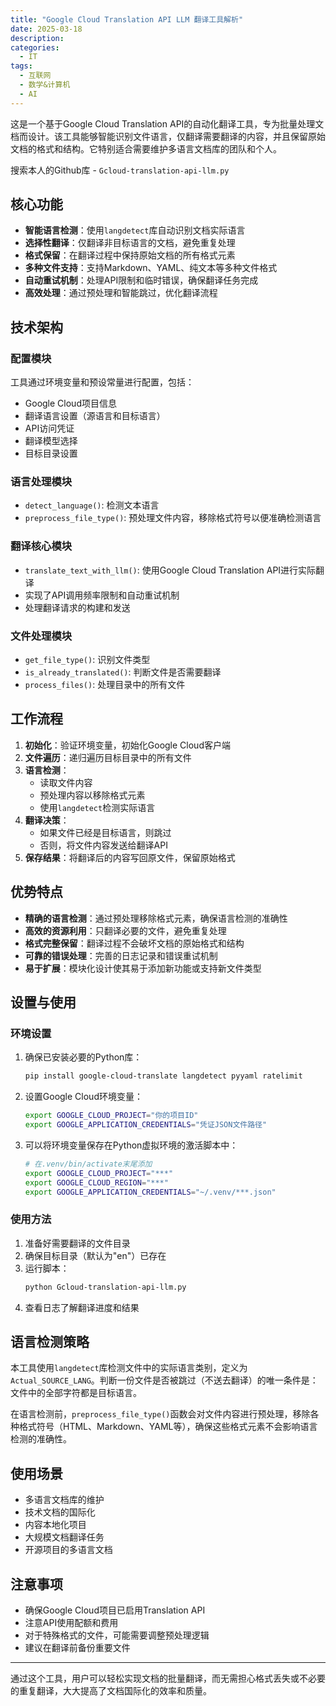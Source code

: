 ```yaml
---
title: "Google Cloud Translation API LLM 翻译工具解析"
date: 2025-03-18
description:
categories:
  - IT
tags:
  - 互联网
  - 数学&计算机
  - AI
---
```



这是一个基于Google Cloud Translation API的自动化翻译工具，专为批量处理文档而设计。该工具能够智能识别文件语言，仅翻译需要翻译的内容，并且保留原始文档的格式和结构。它特别适合需要维护多语言文档库的团队和个人。

搜索本人的Github库 - `Gcloud-translation-api-llm.py`

## 核心功能

- **智能语言检测**：使用`langdetect`库自动识别文档实际语言
- **选择性翻译**：仅翻译非目标语言的文档，避免重复处理
- **格式保留**：在翻译过程中保持原始文档的所有格式元素
- **多种文件支持**：支持Markdown、YAML、纯文本等多种文件格式
- **自动重试机制**：处理API限制和临时错误，确保翻译任务完成
- **高效处理**：通过预处理和智能跳过，优化翻译流程

## 技术架构

### 配置模块

工具通过环境变量和预设常量进行配置，包括：

- Google Cloud项目信息
- 翻译语言设置（源语言和目标语言）
- API访问凭证
- 翻译模型选择
- 目标目录设置

### 语言处理模块

- `detect_language()`: 检测文本语言
- `preprocess_file_type()`: 预处理文件内容，移除格式符号以便准确检测语言

### 翻译核心模块

- `translate_text_with_llm()`: 使用Google Cloud Translation API进行实际翻译
- 实现了API调用频率限制和自动重试机制
- 处理翻译请求的构建和发送

### 文件处理模块

- `get_file_type()`: 识别文件类型
- `is_already_translated()`: 判断文件是否需要翻译
- `process_files()`: 处理目录中的所有文件

## 工作流程

1. **初始化**：验证环境变量，初始化Google Cloud客户端
2. **文件遍历**：递归遍历目标目录中的所有文件
3. **语言检测**：
   - 读取文件内容
   - 预处理内容以移除格式元素
   - 使用`langdetect`检测实际语言
4. **翻译决策**：
   - 如果文件已经是目标语言，则跳过
   - 否则，将文件内容发送给翻译API
5. **保存结果**：将翻译后的内容写回原文件，保留原始格式

## 优势特点

- **精确的语言检测**：通过预处理移除格式元素，确保语言检测的准确性
- **高效的资源利用**：只翻译必要的文件，避免重复处理
- **格式完整保留**：翻译过程不会破坏文档的原始格式和结构
- **可靠的错误处理**：完善的日志记录和错误重试机制
- **易于扩展**：模块化设计使其易于添加新功能或支持新文件类型

## 设置与使用

### 环境设置

1. 确保已安装必要的Python库：
   ```bash
   pip install google-cloud-translate langdetect pyyaml ratelimit
   ```

2. 设置Google Cloud环境变量：
   ```bash
   export GOOGLE_CLOUD_PROJECT="你的项目ID"
   export GOOGLE_APPLICATION_CREDENTIALS="凭证JSON文件路径"
   ```

3. 可以将环境变量保存在Python虚拟环境的激活脚本中：
   ```bash
   # 在.venv/bin/activate末尾添加
   export GOOGLE_CLOUD_PROJECT="***"
   export GOOGLE_CLOUD_REGION="***"
   export GOOGLE_APPLICATION_CREDENTIALS="~/.venv/***.json"
   ```


### 使用方法

1. 准备好需要翻译的文件目录
2. 确保目标目录（默认为"en"）已存在
3. 运行脚本：
   ```bash
   python Gcloud-translation-api-llm.py
   ```
4. 查看日志了解翻译进度和结果

## 语言检测策略

本工具使用`langdetect`库检测文件中的实际语言类别，定义为`Actual_SOURCE_LANG`。判断一份文件是否被跳过（不送去翻译）的唯一条件是：文件中的全部字符都是目标语言。

在语言检测前，`preprocess_file_type()`函数会对文件内容进行预处理，移除各种格式符号（HTML、Markdown、YAML等），确保这些格式元素不会影响语言检测的准确性。

## 使用场景

- 多语言文档库的维护
- 技术文档的国际化
- 内容本地化项目
- 大规模文档翻译任务
- 开源项目的多语言文档

## 注意事项

- 确保Google Cloud项目已启用Translation API
- 注意API使用配额和费用
- 对于特殊格式的文件，可能需要调整预处理逻辑
- 建议在翻译前备份重要文件

---

通过这个工具，用户可以轻松实现文档的批量翻译，而无需担心格式丢失或不必要的重复翻译，大大提高了文档国际化的效率和质量。
